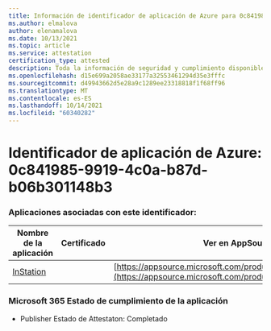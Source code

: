 ```yaml
---
title: Información de identificador de aplicación de Azure para 0c841985-9919-4c0a-b87d-b06b301148b3
ms.author: elmalova
author: elenamalova
ms.date: 10/13/2021
ms.topic: article
ms.service: attestation
certification_type: attested
description: Toda la información de seguridad y cumplimiento disponible para 0c841985-9919-4c0a-b87d-b06b301148b3.
ms.openlocfilehash: d15e699a2058ae33177a32553461294d35e3fffc
ms.sourcegitcommit: d49943662d5e28a9c1289ee23318818f1f68ff96
ms.translationtype: MT
ms.contentlocale: es-ES
ms.lasthandoff: 10/14/2021
ms.locfileid: "60340282"
---
```

# <a name="azure-app-id-0c841985-9919-4c0a-b87d-b06b301148b3"></a>Identificador de aplicación de Azure: 0c841985-9919-4c0a-b87d-b06b301148b3


### <a name="apps-associated-with-this-id"></a>Aplicaciones asociadas con este identificador:
| **Nombre de la aplicación** | **Certificado** | **Ver en AppSource** |
|--------------|---------------|-----------------------|
| [InStation](https://docs.microsoft.com/microsoft-365-app-certification/forward/WA200001701) |  | [https://appsource.microsoft.com/product/office/WA200001701](https://appsource.microsoft.com/product/office/WA200001701) |

### <a name="microsoft-365-app-compliance-status"></a>Microsoft 365 Estado de cumplimiento de la aplicación
- Publisher Estado de Attestaton: Completado
